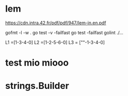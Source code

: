 # lem
https://cdn.intra.42.fr/pdf/pdf/947/lem-in.en.pdf

gofmt -l -w .
go test -v -failfast
go test -failfast
golint ./...

L1 =[1-3-4-0]
L2 =[1-2-5-6-0]
L3 = [""-1-3-4-0]
# test mio miooo


# strings.Builder
